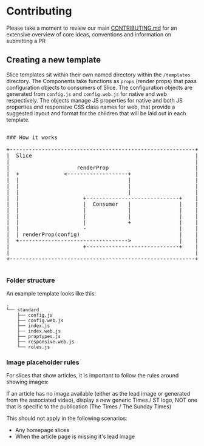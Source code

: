 # Contributing

Please take a moment to review our main
[CONTRIBUTING.md](.github/CONTRIBUTING.md) for an extensive overview of core
ideas, conventions and information on submitting a PR

## Creating a new template

Slice templates sit within their own named directory within the `/templates`
directory. The Components take functions as `props` (render props) that pass
configuration objects to consumers of Slice. The configuration objects are
generated from `config.js` and `config.web.js` for native and web respectively.
The objects manage JS properties for native and both JS properties _and_
responsive CSS class names for web, that provide a suggested layout and format
for the children that will be laid out in each template.

<pre>

### How it works

+----------------------------------------------------------+
|  Slice                                                   |
|                                                          |
|                     renderProp                           |
|  +              <-------------------+                    |
|  |                                  |                    |
|  |                                  |                    |
|  |                                  |                    |
|  |                    +-----------------------------+    |
|  |                    |  Consumer   |               |    |
|  |                    |             |               |    |
|  |                    |             |               |    |
|  |                    |             +               |    |
|  |                    -                             |    |
|  | renderProp(config)                               |    |
|  +---------------------------------->               |    |
|                       +-----------------------------+    |
|                                                          |
+----------------------------------------------------------+

</pre>

### Folder structure

An example template looks like this:

```
.
└── standard
    ├── config.js
    ├── config.web.js
    ├── index.js
    ├── index.web.js
    ├── proptypes.js
    ├── responsive.web.js
    └── roles.js
```

### Image placeholder rules

For slices that show articles, it is important to follow the rules around
showing images:

If an article has no image available (either as the lead image or generated from
the associated video), display a new generic Times / ST logo, NOT one that is
specific to the publication (The Times / The Sunday Times)

This should not apply in the following scenarios:

- Any homepage slices
- When the article page is missing it's lead image
